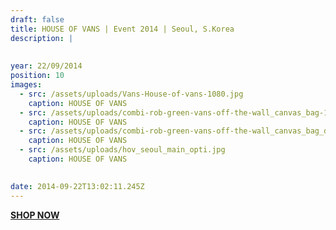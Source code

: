 ```yaml
---
draft: false
title: HOUSE OF VANS | Event 2014 | Seoul, S.Korea
description: |
  
  
year: 22/09/2014
position: 10
images:
  - src: /assets/uploads/Vans-House-of-vans-1080.jpg
    caption: HOUSE OF VANS
  - src: /assets/uploads/combi-rob-green-vans-off-the-wall_canvas_bag-1080.jpg
    caption: HOUSE OF VANS    
  - src: /assets/uploads/combi-rob-green-vans-off-the-wall_canvas_bag_detail-1080.jpg
    caption: HOUSE OF VANS
  - src: /assets/uploads/hov_seoul_main_opti.jpg
    caption: HOUSE OF VANS
    

date: 2014-09-22T13:02:11.245Z
---
```


**[SHOP NOW](https://shop.mmint.uk/products/ello-tote-bag)**